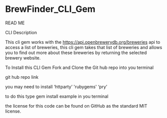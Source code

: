 # BrewFinder_CLI_Gem

READ ME 

CLI Description 

This cli gem works with the https://api.openbrewerydb.org/breweries api to access a list of breweries, this cli gem takes that list of breweries and allows you to find out more about these breweries by returning the selected brewery website. 


To Install this CLI Gem Fork and Clone the Git hub repo into you terminal 

git hub repo link 

you may need to install
‘httparty’
'rubygems'
‘pry’

to do this type gem install example in you terminal 

the license for this code can be found on GitHub as the standard MIT license. 

